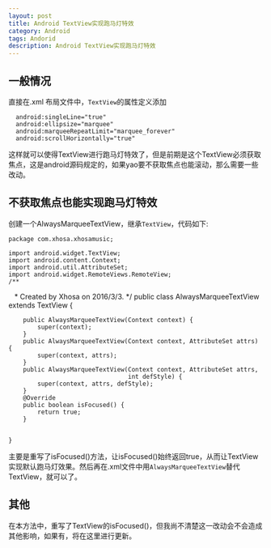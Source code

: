 ```yaml
---
layout: post
title: Android TextView实现跑马灯特效
category: Android
tags: Andorid
description: Android TextView实现跑马灯特效
---
```


## 一般情况
直接在.xml 布局文件中，`TextView`的属性定义添加

      android:singleLine="true"
      android:ellipsize="marquee"
      android:marqueeRepeatLimit="marquee_forever"
      android:scrollHorizontally="true"

这样就可以使得TextView进行跑马灯特效了，但是前期是这个TextView必须获取焦点，这是android源码规定的，如果yao要不获取焦点也能滚动，那么需要一些改动。

## 不获取焦点也能实现跑马灯特效

创建一个AlwaysMarqueeTextView，继承`TextView`，代码如下:

    package com.xhosa.xhosamusic;

    import android.widget.TextView;
    import android.content.Context;
    import android.util.AttributeSet;
    import android.widget.RemoteViews.RemoteView;
    /**
    * Created by Xhosa on 2016/3/3.
    */
    public class AlwaysMarqueeTextView extends TextView {

        public AlwaysMarqueeTextView(Context context) {
            super(context);
        }
        public AlwaysMarqueeTextView(Context context, AttributeSet attrs) {
            super(context, attrs);
        }
        public AlwaysMarqueeTextView(Context context, AttributeSet attrs,
                                     int defStyle) {
            super(context, attrs, defStyle);
        }
        @Override
        public boolean isFocused() {
            return true;
        }


    }

主要是重写了isFocused()方法，让isFocused()始终返回true，从而让TextView实现默认跑马灯效果。然后再在.xml文件中用`AlwaysMarqueeTextView`替代TextView，就可以了。

## 其他
在本方法中，重写了TextView的isFocused()，但我尚不清楚这一改动会不会造成其他影响，如果有，将在这里进行更新。

